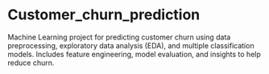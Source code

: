 # Customer_churn_prediction
Machine Learning project for predicting customer churn using data preprocessing, exploratory data analysis (EDA), and multiple classification models. Includes feature engineering, model evaluation, and insights to help reduce churn.
